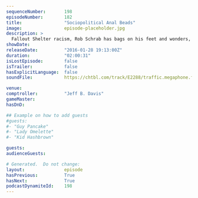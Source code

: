 ```yaml
---
sequenceNumber:       198
episodeNumber:        182
title:                "Sociopolitical Anal Beads"
image:                episode-placeholder.jpg
description: >
  Fallout Shelter racism, Rob Schrab has bags on his feet and wonders, how come we haven't gone down? harmontown.com/live
showDate:             
releaseDate:          "2016-01-28 19:13:00Z"
duration:             "02:00:31"
isLostEpisode:        false
isTrailer:            false
hasExplicitLanguage:  false
soundFile:            https://chtbl.com/track/E2288/traffic.megaphone.fm/STA4403673610.mp3?updated=1560551812

venue:                
comptroller:          "Jeff B. Davis"
gameMaster:           
hasDnD:               

## Example on how to add guests
#guests:
#- "Guy Pancake"
#- "Lady Omelette"
#- "Kid Hashbrown"

guests:
audienceGuests:

# Generated.  Do not change:
layout:               episode
hasPrevious:          True
hasNext:              True
podcastDynamiteId:    198
---
```

